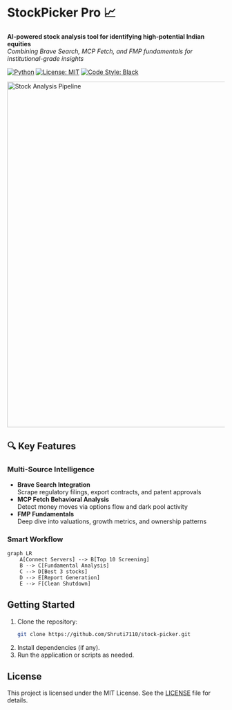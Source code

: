 # StockPicker Pro 📈

**AI-powered stock analysis tool for identifying high-potential Indian equities**  
*Combining Brave Search, MCP Fetch, and FMP fundamentals for institutional-grade insights*

[![Python](https://img.shields.io/badge/Python-3.10%2B-blue)](https://python.org)
[![License: MIT](https://img.shields.io/badge/License-MIT-green)](LICENSE)
[![Code Style: Black](https://img.shields.io/badge/code%20style-black-000000.svg)](https://github.com/psf/black)

<img src="https://github.com/user-attachments/assets/ea8027bc-66f7-43df-9c22-21ad7f4bbddf" alt="Stock Analysis Pipeline" width="800"/>

## 🔍 Key Features

### Multi-Source Intelligence
- **Brave Search Integration**  
  Scrape regulatory filings, export contracts, and patent approvals
- **MCP Fetch Behavioral Analysis**  
  Detect money moves via options flow and dark pool activity
- **FMP Fundamentals**  
  Deep dive into valuations, growth metrics, and ownership patterns

### Smart Workflow
```mermaid
graph LR
    A[Connect Servers] --> B[Top 10 Screening]
    B --> C[Fundamental Analysis]
    C --> D[Best 3 stocks]
    D --> E[Report Generation]
    E --> F[Clean Shutdown]
```

## Getting Started
1. Clone the repository:
   ```sh
   git clone https://github.com/Shruti7110/stock-picker.git
   ```
2. Install dependencies (if any).
3. Run the application or scripts as needed.

## License

This project is licensed under the MIT License. See the [LICENSE](LICENSE) file for details.
